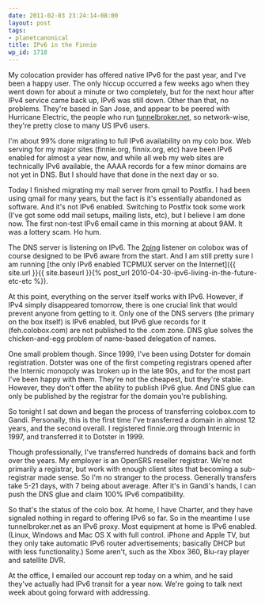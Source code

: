 ```yaml
---
date: 2011-02-03 23:24:14-08:00
layout: post
tags:
- planetcanonical
title: IPv6 in the Finnie
wp_id: 1718
---
```

My colocation provider has offered native IPv6 for the past year, and I've been a happy user. The only hiccup occurred a few weeks ago when they went down for about a minute or two completely, but for the next hour after IPv4 service came back up, IPv6 was still down. Other than that, no problems. They're based in San Jose, and appear to be peered with Hurricane Electric, the people who run [tunnelbroker.net](https://www.tunnelbroker.net/), so network-wise, they're pretty close to many US IPv6 users.

I'm about 99% done migrating to full IPv6 availability on my colo box. Web serving for my major sites (finnie.org, finnix.org, etc) have been IPv6 enabled for almost a year now, and while all web my web sites are technically IPv6 available, the AAAA records for a few minor domains are not yet in DNS. But I should have that done in the next day or so.

Today I finished migrating my mail server from qmail to Postfix. I had been using qmail for many years, but the fact is it's essentially abandoned as software. And it's not IPv6 enabled. Switching to Postfix took some work (I've got some odd mail setups, mailing lists, etc), but I believe I am done now. The first non-test IPv6 email came in this morning at about 9AM. It was a lottery scam. Ho hum.

The DNS server is listening on IPv6. The [2ping](https://www.finnie.org/software/2ping/) listener on colobox was of course designed to be IPv6 aware from the start. And I am still pretty sure I am running [the only IPv6 enabled TCPMUX server on the Internet]({{ site.url }}{{ site.baseurl }}{% post_url 2010-04-30-ipv6-living-in-the-future-etc-etc %}).

At this point, everything on the server itself works with IPv6. However, if IPv4 simply disappeared tomorrow, there is one crucial link that would prevent anyone from getting to it. Only one of the DNS servers (the primary on the box itself) is IPv6 enabled, but IPv6 glue records for it (feh.colobox.com) are not published to the .com zone. DNS glue solves the chicken-and-egg problem of name-based delegation of names.

One small problem though. Since 1999, I've been using Dotster for domain registration. Dotster was one of the first competing registrars opened after the Internic monopoly was broken up in the late 90s, and for the most part I've been happy with them. They're not the cheapest, but they're stable. However, they don't offer the ability to publish IPv6 glue. And DNS glue can only be published by the registrar for the domain you're publishing.

So tonight I sat down and began the process of transferring colobox.com to Gandi. Personally, this is the first time I've transferred a domain in almost 12 years, and the second overall. I registered finnie.org through Internic in 1997, and transferred it to Dotster in 1999.

Though professionally, I've transferred hundreds of domains back and forth over the years. My employer is an OpenSRS reseller registrar. We're not primarily a registrar, but work with enough client sites that becoming a sub-registrar made sense. So I'm no stranger to the process. Generally transfers take 5-21 days, with 7 being about average. After it's in Gandi's hands, I can push the DNS glue and claim 100% IPv6 compatibility.

So that's the status of the colo box. At home, I have Charter, and they have signaled nothing in regard to offering IPv6 so far. So in the meantime I use tunnelbroker.net as an IPv6 proxy. Most equipment at home is IPv6 enabled. (Linux, Windows and Mac OS X with full control. iPhone and Apple TV, but they only take automatic IPv6 router advertisements; basically DHCP but with less functionality.) Some aren't, such as the Xbox 360, Blu-ray player and satellite DVR.

At the office, I emailed our account rep today on a whim, and he said they've actually had IPv6 transit for a year now. We're going to talk next week about going forward with addressing.
